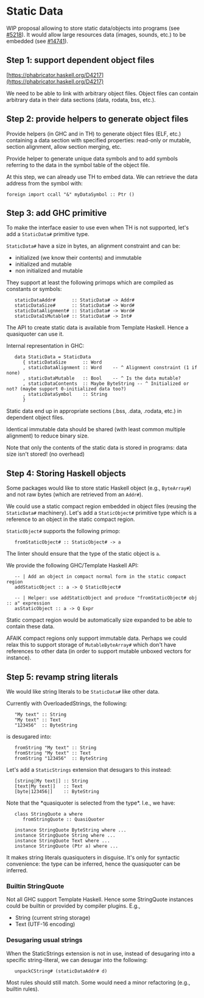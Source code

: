 # Static Data


WIP proposal allowing to store static data/objects into programs (see [\#5218](https://gitlab.haskell.org/ghc/ghc/issues/5218)). It would allow large resources data (images, sounds, etc.) to be embedded (see [\#14741](https://gitlab.haskell.org/ghc/ghc/issues/14741)).

## Step 1: support dependent object files

[https://phabricator.haskell.org/D4217](https://phabricator.haskell.org/D4217)


We need to be able to link with arbitrary object files. Object files can contain arbitrary data in their data sections (data, rodata, bss, etc.).

## Step 2: provide helpers to generate object files


Provide helpers (in GHC and in TH) to generate object files (ELF, etc.) containing a data section with specified properties: read-only or mutable, section alignment, allow section merging, etc.


Provide helper to generate unique data symbols and to add symbols referring to the data in the symbol table of the object file.



At this step, we can already use TH to embed data. We can retrieve the data address from the symbol with:


```
foreign import ccall "&" myDataSymbol :: Ptr ()
```

## Step 3: add GHC primitive


To make the interface easier to use even when TH is not supported, let's add a `StaticData#` primitive type.

`StaticData#` have a size in bytes, an alignment constraint and can be:

- initialized (we know their contents) and immutable
- initialized and mutable
- non initialized and mutable


They support at least the following primops which are compiled as constants or
symbols:


```
   staticDataAddr#      :: StaticData# -> Addr#
   staticDataSize#      :: StaticData# -> Word#
   staticDataAlignment# :: StaticData# -> Word#
   staticDataIsMutable# :: StaticData# -> Int#
```


The API to create static data is available from Template Haskell. Hence a
quasiquoter can use it.



Internal representation in GHC:


```
   data StaticData = StaticData
      { staticDataSize      :: Word
      , staticDataAlignment :: Word    -- ^ Alignment constraint (1 if none)
      , staticDataMutable   :: Bool    -- ^ Is the data mutable?
      , staticDataContents  :: Maybe ByteString -- ^ Initialized or not? (maybe support 0-initialized data too?)
      , staticDataSymbol    :: String
      }
```


Static data end up in appropriate sections (.bss, .data, .rodata, etc.) in dependent object files.


Identical immutable data should be shared (with least common multiple alignment) to reduce binary size.


Note that only the contents of the static data is stored in programs: data size
isn't stored! (no overhead)

## Step 4: Storing Haskell objects


Some packages would like to store static Haskell object (e.g., `ByteArray#`) and not raw bytes (which are retrieved from an
`Addr#`).


We could use a static compact region embedded in object files (reusing the `StaticData#` machinery). Let's add a
`StaticObject#` primitive type which is a reference to an object in the static
compact region.



`StaticObject#` supports the following primop:


```
   fromStaticObject# :: StaticObject# -> a
```


The linter should ensure that the type of the static object is `a`.



We provide the following GHC/Template Haskell API:


```
   -- | Add an object in compact normal form in the static compact region
   addStaticObject :: a -> Q StaticObject#

   -- | Helper: use addStaticObject and produce "fromStaticObject# obj :: a" expression
   asStaticObject :: a -> Q Expr
```


Static compact region would be automatically size expanded to be able to contain
these data.


AFAIK compact regions only support immutable data. Perhaps we could relax this
to support storage of `MutableByteArray#` which don't have references to other data
(in order to support mutable unboxed vectors for instance).

## Step 5: revamp string literals


We would like string literals to be `StaticData#` like other data.



Currently with OverloadedStrings, the following:


```
   "My text" :: String
   "My text" :: Text
   "123456"  :: ByteString
```


is desugared into:


```
   fromString "My text" :: String
   fromString "My text" :: Text
   fromString "123456"  :: ByteString
```


Let's add a `StaticStrings` extension that desugars to this instead:


```
   [string|My text|] :: String
   [text|My text|]   :: Text
   [byte|123456|]    :: ByteString
```


Note that the \*quasiquoter is selected from the type\*. I.e., we have:


```
   class StringQuote a where
      fromStringQuote :: QuasiQuoter

   instance StringQuote ByteString where ...
   instance StringQuote String where ...
   instance StringQuote Text where ...
   instance StringQuote (Ptr a) where ...
```


It makes string literals quasiquoters in disguise. It's only for syntactic convenience: the type can be inferred, hence the quasiquoter can be inferred.

### Builtin StringQuote


Not all GHC support Template Haskell. Hence some StringQuote instances could be builtin or provided by compiler plugins. E.g.,

- String (current string storage)
- Text (UTF-16 encoding)

### Desugaring usual strings



When the StaticStrings extension is not in use, instead of desugaring into a specific string-literal, we can desugar into the following:


```
   unpackCString# (staticDataAddr# d)
```


Most rules should still match. Some would need a minor refactoring (e.g., builtin rules).
